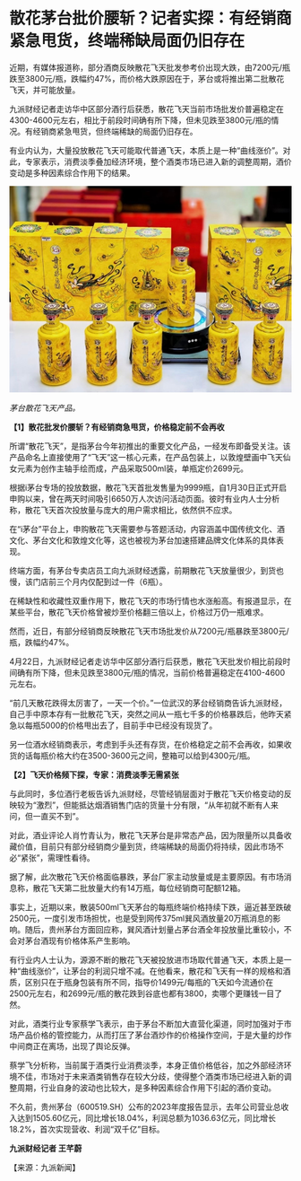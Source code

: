 # 散花茅台批价腰斩？记者实探：有经销商紧急甩货，终端稀缺局面仍旧存在

近期，有媒体报道称，部分酒商反映散花飞天批发参考价出现大跌，由7200元/瓶跌至3800元/瓶，跌幅约47%，而价格大跌原因在于，茅台或将推出第二批散花飞天，并可能放量。

九派财经记者走访华中区部分酒行后获悉，散花飞天当前市场批发价普遍稳定在4300-4600元左右，相比于前段时间确有所下降，但未见跌至3800元/瓶的情况。有经销商紧急甩货，但终端稀缺的局面仍旧存在。

有业内认为，大量投放散花飞天可能取代普通飞天，本质上是一种“曲线涨价”。对此，专家表示，消费淡季叠加经济环境，整个酒类市场已进入新的调整周期，酒价变动是多种因素综合作用下的结果。

![a80c1d52e5ff2da5020d56299d716ba4.jpg](https://raw.githubusercontent.com/qqhsx/qqnews_image/main/2024/04/23/散花茅台批价腰斩？记者实探：有经销商紧急甩货，终端稀缺局面仍旧存在/a80c1d52e5ff2da5020d56299d716ba4.jpg)

_茅台散花飞天产品。_

**【1】散花批发价腰斩？有经销商急甩货，价格稳定前不会再收**

所谓“散花飞天”，是指茅台今年初推出的重要文化产品，一经发布即备受关注。该产品命名上直接使用了“飞天”这一核心元素，在产品包装上，以敦煌壁画中飞天仙女元素为创作主轴手绘而成，产品采取500ml装，单瓶定价2699元。

根据i茅台专场的投放数据，散花飞天首批发售量为9999瓶，自1月30日正式开启申购以来，曾在两天时间吸引6650万人次访问活动页面。彼时有业内人士分析称，散花飞天首次投放量与庞大的用户需求相比，依然供不应求。

在“i茅台”平台上，申购散花飞天需要参与答题活动，内容涵盖中国传统文化、酒文化、茅台文化和敦煌文化等，这也被视为茅台加速搭建品牌文化体系的具体表现。

终端方面，有茅台专卖店员工向九派财经透露，前期散花飞天放量很少，到货也慢，该门店前三个月内仅配到过一件（6瓶）。

在稀缺性和收藏性双重作用下，散花飞天的市场行情也水涨船高。有报道显示，在某些平台，散花飞天价格曾被炒至价格翻三倍以上，价格过万仍一瓶难求。

然而，近日，有部分经销商反映散花飞天市场批发价从7200元/瓶暴跌至3800元/瓶，跌幅约47%。

4月22日，九派财经记者走访华中区部分酒行后获悉，散花飞天批发价相比前段时间确有所下降，但未见跌至3800元/瓶的情况，当前价格普遍稳定在4100-4600元左右。

“前几天散花跌得太厉害了，一天一个价。”一位武汉的茅台经销商告诉九派财经，自己手中原本存有一批散花飞天，突然之间从一瓶七千多的价格暴跌后，他昨天紧急以每瓶5000的价格甩出去了，目前手中已经没有现货了。

另一位酒水经销商表示，考虑到手头还有存货，在价格稳定之前不会再收，如果收货的话每瓶价格大约在3500-3600元之间，整箱可以给到4300元/瓶。

**【2】飞天价格频下探，专家：消费淡季无需紧张**

与此同时，多位酒行老板告诉九派财经，尽管经销层面对于散花飞天价格变动的反映较为“激烈”，但能抵达烟酒销售门店的货量十分有限，“从年初就不断有人来问，但一直买不到”。

对此，酒业评论人肖竹青认为，散花飞天茅台是非常态产品，因为限量所以具备收藏价值，目前只有部分经销商少量到货，终端稀缺的局面仍将持续，因此市场不必“紧张”，需理性看待。

据了解，此次散花飞天价格面临暴跌，茅台厂家主动放量或是主要原因。有市场消息称，散花飞天第二批放量大约有14万瓶，每位经销商可配额12箱。

事实上，近期以来，散装500ml飞天茅台的每瓶终端价格持续下跌，逼近甚至跌破2500元，一度引发市场担忧，也是受到网传375ml巽风酒放量20万瓶消息的影响。随后，贵州茅台方面回应称，巽风酒计划量占茅台酒全年投放量比重较小，不会对茅台酒现有价格体系产生影响。

有行业内人士认为，源源不断的散花飞天被投放进市场取代普通飞天，本质上是一种“曲线涨价”，让茅台的利润只增不减。在他看来，散花和飞天有一样的规格和酒质，区别只在于瓶身包装有所不同，指导价1499元/每瓶的飞天如今流通价在2500元左右，和2699元/瓶的散花跌到谷底也都有3800，卖哪个更赚钱一目了然。

对此，酒类行业专家蔡学飞表示，由于茅台不断加大直营化渠道，同时加强对于市场产品价格的管控能力，从而打压了茅台酒炒作的价格操作空间，于是大量的炒作中间商正在离场，出现了舆论反弹。

蔡学飞分析称，当前属于酒类行业消费淡季，本身正值价格低谷，加之外部经济环境不佳，市场对于未来酒类销售存在较大分歧，使得整个酒类市场已经进入新的调整周期，行业自身的波动也比较大，是多种因素综合作用下引起的酒价变动。

不久前，贵州茅台（600519.SH）公布的2023年度报告显示，去年公司营业总收入达到1505.60亿元，同比增长18.04%，利润总额为1036.63亿元，同比增长18.2%，首次实现营收、利润“双千亿”目标。

**九派财经记者 王芊蔚**

【来源：九派新闻】

